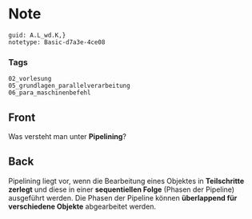 # Note
```
guid: A.L_wd.K,}
notetype: Basic-d7a3e-4ce08
```

### Tags
```
02_vorlesung
05_grundlagen_parallelverarbeitung
06_para_maschinenbefehl
```

## Front
Was versteht man unter <b>Pipelining</b>?

## Back
Pipelining liegt vor, wenn die Bearbeitung eines Objektes in
<b>Teilschritte zerlegt</b> und diese in einer <b style=
"">sequentiellen Folge</b> (Phasen der Pipeline) ausgeführt werden.
Die Phasen der Pipeline können <b>überlappend für verschiedene
Objekte</b> abgearbeitet werden.
